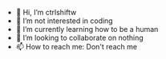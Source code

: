 - 👋 Hi, I’m ctrlshiftw
- 👀 I’m not interested in coding
- 🌱 I’m currently learning how to be a human
- 💞️ I’m looking to collaborate on nothing
- 📫 How to reach me: Don't reach me

<!---
ctrlshiftw/ctrlshiftw is a ✨ special ✨ repository because its `README.md` (this file) appears on your GitHub profile.
You can click the Preview link to take a look at your changes.
--->
